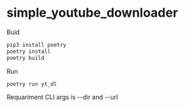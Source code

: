 # simple_youtube_downloader

Buid

```bash
pip3 install poetry
poetry install
poetry build
```

Run

```bash
poetry run yt_dl
```
Requariment CLI args is --dir and --url